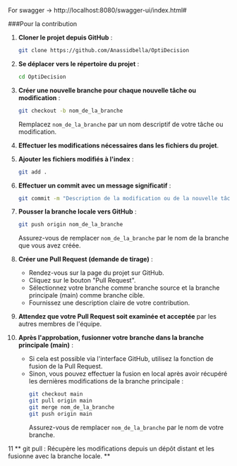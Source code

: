 For swagger -> http://localhost:8080/swagger-ui/index.html#

###Pour la contribution 

1. **Cloner le projet depuis GitHub** :
   ```bash
   git clone https://github.com/Anassidbella/OptiDecision
   ```

2. **Se déplacer vers le répertoire du projet** :
   ```bash
   cd OptiDecision
   ```

3. **Créer une nouvelle branche pour chaque nouvelle tâche ou modification** :
   ```bash
   git checkout -b nom_de_la_branche
   ```
   Remplacez `nom_de_la_branche` par un nom descriptif de votre tâche ou modification.

4. **Effectuer les modifications nécessaires dans les fichiers du projet**.

5. **Ajouter les fichiers modifiés à l'index** :
   ```bash
   git add .
   ```

6. **Effectuer un commit avec un message significatif** :
   ```bash
   git commit -m "Description de la modification ou de la nouvelle tâche"
   ```

7. **Pousser la branche locale vers GitHub** :
   ```bash
   git push origin nom_de_la_branche
   ```
   Assurez-vous de remplacer `nom_de_la_branche` par le nom de la branche que vous avez créée.

8. **Créer une Pull Request (demande de tirage)** :
   - Rendez-vous sur la page du projet sur GitHub.
   - Cliquez sur le bouton "Pull Request".
   - Sélectionnez votre branche comme branche source et la branche principale (main) comme branche cible.
   - Fournissez une description claire de votre contribution.

9. **Attendez que votre Pull Request soit examinée et acceptée** par les autres membres de l'équipe.

10. **Après l'approbation, fusionner votre branche dans la branche principale (main)** :
    - Si cela est possible via l'interface GitHub, utilisez la fonction de fusion de la Pull Request.
    - Sinon, vous pouvez effectuer la fusion en local après avoir récupéré les dernières modifications de la branche principale :
      ```bash
      git checkout main
      git pull origin main
      git merge nom_de_la_branche
      git push origin main
      ```
      Assurez-vous de remplacer `nom_de_la_branche` par le nom de votre branche.

11 ** git pull : Récupère les modifications depuis un dépôt distant et les fusionne avec la branche locale. **
